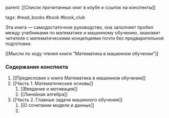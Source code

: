 parent: [[Список прочитанных книг в клубе и ссылок на конспекты]]

tags: #read_books #book #book_club 

Эта книга — самодостаточное руководство, она заполняет пробел между учебниками по математике и машинному обучению, знакомит читателя с математическими концепциями почти без предварительной подготовки.

[[Мысли по ходу чтения книги "Математика в машинном обучении"]]
### Содержание конспекта

1. [[Предисловие к книге Математика в машинном обучении]]
2. [[Часть 1. Математические основы]]
	1. [[Введение и мотивация]]
	2. [[Линейная алгебра]]
3. [[Часть 2. Главные задачи машинного обучения]]
	1. [[О сочетании модели и данных]]
	2. 